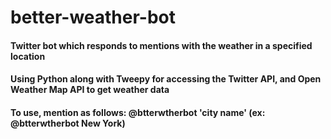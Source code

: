 # better-weather-bot

#### Twitter bot which responds to mentions with the weather in a specified location
#### Using Python along with Tweepy for accessing the Twitter API, and Open Weather Map API to get weather data
#### To use, mention as follows: @btterwtherbot 'city name' (ex: @btterwtherbot New York)

